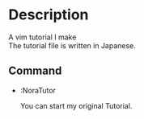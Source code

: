 # Description

A vim tutorial I make  
The tutorial file is written in Japanese.  

## Command

+ :NoraTutor

    You can start my original Tutorial.  

